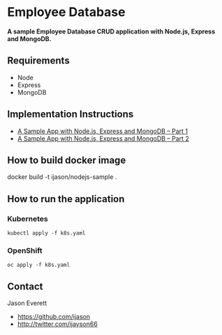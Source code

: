 Employee Database
=====================

**A sample Employee Database CRUD application with Node.js, Express and MongoDB.**

## Requirements

* Node
* Express
* MongoDB

## Implementation Instructions

* [A Sample App with Node.js, Express and MongoDB – Part 1](http://blog.ijasoneverett.com/2013/03/a-sample-app-with-node-js-express-and-mongodb-part-1/)
* [A Sample App with Node.js, Express and MongoDB – Part 2](http://blog.ijasoneverett.com/2013/04/a-sample-app-with-node-js-express-and-mongodb-part-2/)

## How to build docker image

docker build -t ijason/nodejs-sample .

## How to run the application

### Kubernetes
```
kubectl apply -f k8s.yaml
```

### OpenShift
```
oc apply -f k8s.yaml
```

## Contact

Jason Everett

- https://github.com/ijason
- http://twitter.com/ijayson66
